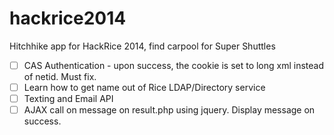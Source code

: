 hackrice2014
============

Hitchhike app for HackRice 2014, find carpool for Super Shuttles

- [ ] CAS Authentication - upon success, the cookie is set to long xml instead of netid. Must fix.
- [ ] Learn how to get name out of Rice LDAP/Directory service
- [ ] Texting and Email API
- [ ] AJAX call on message on result.php using jquery.  Display message on success.
